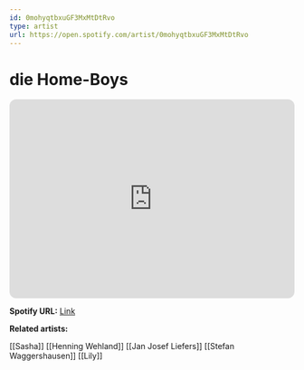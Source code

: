 ```yaml
---
id: 0mohyqtbxuGF3MxMtDtRvo
type: artist
url: https://open.spotify.com/artist/0mohyqtbxuGF3MxMtDtRvo
---
```

# die Home-Boys

<iframe style="border-radius:12px" src="https://open.spotify.com/embed/artist/0mohyqtbxuGF3MxMtDtRvo" width="100%" height="352" frameBorder="0" allowfullscreen="" allow="autoplay; clipboard-write; encrypted-media; fullscreen; picture-in-picture" loading="lazy"></iframe>

**Spotify URL:** [Link](https://open.spotify.com/artist/0mohyqtbxuGF3MxMtDtRvo)

**Related artists:**

[[Sasha]]
[[Henning Wehland]]
[[Jan Josef Liefers]]
[[Stefan Waggershausen]]
[[Lily]]
